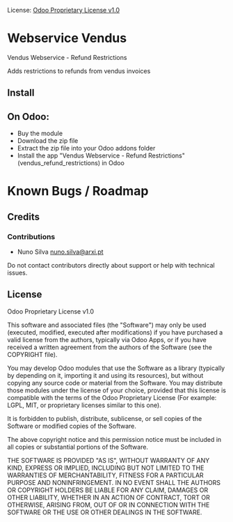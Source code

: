 License: [Odoo Proprietary License v1.0](https://www.odoo.com/documentation/user/15.0/legal/licenses/licenses.html#odoo-apps)

# Webservice Vendus

Vendus Webservice - Refund Restrictions

Adds restrictions to refunds from vendus invoices

## Install

## On Odoo:

* Buy the module
* Download the zip file
* Extract the zip file into your Odoo addons folder
* Install the app "Vendus Webservice - Refund Restrictions" (vendus_refund_restrictions) in Odoo

Known Bugs / Roadmap
==============================

## Credits

### Contributions

* Nuno Silva <nuno.silva@arxi.pt>

Do not contact contributors directly about support or help with technical issues.

## License

Odoo Proprietary License v1.0

This software and associated files (the "Software") may only be used (executed, modified, executed after modifications) if you have purchased a valid license from the authors, typically via Odoo Apps, or if you have received a written agreement from the authors of the Software (see the COPYRIGHT file).

You may develop Odoo modules that use the Software as a library (typically by depending on it, importing it and using its resources), but without copying any source code or material from the Software. You may distribute those modules under the license of your choice, provided that this license is compatible with the terms of the Odoo Proprietary License (For example: LGPL, MIT, or proprietary licenses similar to this one).

It is forbidden to publish, distribute, sublicense, or sell copies of the Software or modified copies of the Software.

The above copyright notice and this permission notice must be included in all copies or substantial portions of the Software.

THE SOFTWARE IS PROVIDED "AS IS", WITHOUT WARRANTY OF ANY KIND, EXPRESS OR IMPLIED, INCLUDING BUT NOT LIMITED TO THE WARRANTIES OF MERCHANTABILITY, FITNESS FOR A PARTICULAR PURPOSE AND NONINFRINGEMENT. IN NO EVENT SHALL THE AUTHORS OR COPYRIGHT HOLDERS BE LIABLE FOR ANY CLAIM, DAMAGES OR OTHER LIABILITY, WHETHER IN AN ACTION OF CONTRACT, TORT OR OTHERWISE, ARISING FROM, OUT OF OR IN CONNECTION WITH THE SOFTWARE OR THE USE OR OTHER DEALINGS IN THE SOFTWARE.
